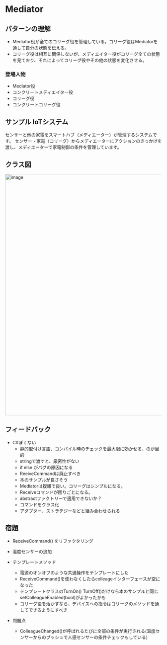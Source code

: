 # Mediator
## パターンの理解
- Mediator役が全てのコリーグ役を管理している。コリーグ役はMediatorを通して自分の状態を伝える。
- コリーグ役は相互に関係しないが、メディエイター役がコリーグ全ての状態を見ており、それによってコリーグ役やその他の状態を変化させる。

### 登場人物
- Mediator役
- コンクリートメディエイター役
- コリーグ役
- コンクリートコリーグ役

## サンプル IoTシステム
センサーと他の家電をスマートハブ（メディエーター）が管理するシステムです。
センサー・家電（コリーグ）からメディエーターにアクションのきっかけを渡し、メディエーターで家電制御の条件を管理しています。

## クラス図

<img width="777" alt="image" src="https://github.com/user-attachments/assets/ca182ca3-f876-4cbb-a9af-773c9db17fdb" />


## フィードバック
- C#ぽくない
  - 静的型付け言語、コンパイル時のチェックを最大限に効かせる、のが目的
  - stringで渡すと、厳密性がない
  - if else がバグの原因になる
  - ReeiveCommandは廃止すべき
  - 本のサンプルが良さそう
  - Mediatorは複雑で良い。コリーグはシンプルになる。
  - Receiveコマンドが困りごとになる。
  - abstractファクトリーで適用できないか？
  - コマンドをクラス化
  - アダプター、ストラテジーなどと組み合わせられる
  
## 宿題
- ReceiveCommand() をリファクタリング
- 温度センサーの追加
  
- テンプレートメソッド
  - 電源のオンオフのような共通操作をテンプレートにした
  - ReceiveCommand()を使わなくしたらcolleageインターフェースが空になった
  - テンプレートクラスのTurnOn() TurnOff()だけなら本のサンプルと同じsetColleagueEnabled(bool)がよかったかも
  - コリーグ役を活かすなら、デバイスへの指令はコリーグのメソッドを通してできるようにすべき

- 問題点
  - ColleagueChanged()が呼ばれるたびに全部の条件が実行される(温度センサーからのプッシュで人感センサーの条件チェックもしている)